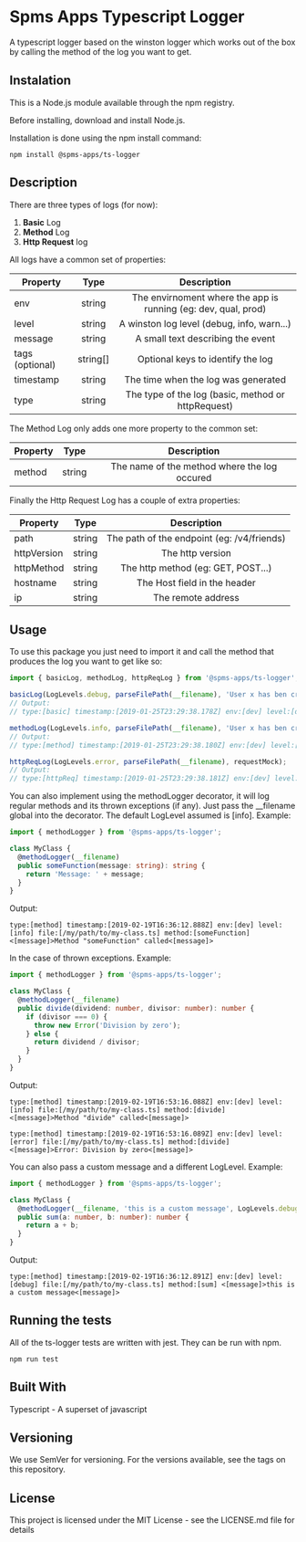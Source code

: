 # Spms Apps Typescript Logger

A typescript logger based on the winston logger which works out of the box by calling the method of the log you want to get.

## Instalation

This is a Node.js module available through the npm registry.

Before installing, download and install Node.js.

Installation is done using the npm install command:

`npm install @spms-apps/ts-logger`

## Description

There are three types of logs (for now):

1. **Basic** Log
2. **Method** Log
3. **Http Request** log

All logs have a common set of properties:

| Property        |   Type   |                          Description                           |
| --------------- | :------: | :------------------------------------------------------------: |
| env             |  string  | The envirnoment where the app is running (eg: dev, qual, prod) |
| level           |  string  |           A winston log level (debug, info, warn...)           |
| message         |  string  |               A small text describing the event                |
| tags (optional) | string[] |               Optional keys to identify the log                |
| timestamp       |  string  |              The time when the log was generated               |
| type            |  string  |       The type of the log (basic, method or httpRequest)       |

The Method Log only adds one more property to the common set:

| Property |  Type  |                 Description                  |
| -------- | :----: | :------------------------------------------: |
| method   | string | The name of the method where the log occured |

Finally the Http Request Log has a couple of extra properties:

| Property    |  Type  |                Description                 |
| ----------- | :----: | :----------------------------------------: |
| path        | string | The path of the endpoint (eg: /v4/friends) |
| httpVersion | string |              The http version              |
| httpMethod  | string |     The http method (eg: GET, POST...)     |
| hostname    | string |        The Host field in the header        |
| ip          | string |             The remote address             |

## Usage

To use this package you just need to import it and call the method that produces the log you want to get like so:

```typescript
import { basicLog, methodLog, httpReqLog } from '@spms-apps/ts-logger';

basicLog(LogLevels.debug, parseFilePath(__filename), 'User x has ben created');
// Output:
// type:[basic] timestamp:[2019-01-25T23:29:38.178Z] env:[dev] level:[debug] file:[index.js] <[message]>User x has ben created<[message]>

methodLog(LogLevels.info, parseFilePath(__filename), 'User x has ben created', 'createUser');
// Output:
// type:[method] timestamp:[2019-01-25T23:29:38.180Z] env:[dev] level:[info] file:[index.js] method:[createUser] <[message]>User x has ben created<[message]>

httpReqLog(LogLevels.error, parseFilePath(__filename), requestMock);
// Output:
// type:[httpReq] timestamp:[2019-01-25T23:29:38.181Z] env:[dev] level:[error] file:[index.js] method:[GET] version:[1.1] ip:[::1] hostname:[localhost]path:[/v2/pathologies]
```

You can also implement using the methodLogger decorator,
it will log regular methods and its thrown exceptions (if any).
Just pass the \_\_filename global into the decorator.
The default LogLevel assumed is [info]. Example:

```typescript
import { methodLogger } from '@spms-apps/ts-logger';

class MyClass {
  @methodLogger(__filename)
  public someFunction(message: string): string {
    return 'Message: ' + message;
  }
}
```

Output:

```
type:[method] timestamp:[2019-02-19T16:36:12.888Z] env:[dev] level:[info] file:[/my/path/to/my-class.ts] method:[someFunction] <[message]>Method "someFunction" called<[message]>
```

In the case of thrown exceptions. Example:

```typescript
import { methodLogger } from '@spms-apps/ts-logger';

class MyClass {
  @methodLogger(__filename)
  public divide(dividend: number, divisor: number): number {
    if (divisor === 0) {
      throw new Error('Division by zero');
    } else {
      return dividend / divisor;
    }
  }
}
```

Output:

```
type:[method] timestamp:[2019-02-19T16:53:16.088Z] env:[dev] level:[info] file:[/my/path/to/my-class.ts] method:[divide] <[message]>Method "divide" called<[message]>

type:[method] timestamp:[2019-02-19T16:53:16.089Z] env:[dev] level:[error] file:[/my/path/to/my-class.ts] method:[divide] <[message]>Error: Division by zero<[message]>
```

You can also pass a custom message and a different LogLevel. Example:

```typescript
import { methodLogger } from '@spms-apps/ts-logger';

class MyClass {
  @methodLogger(__filename, 'this is a custom message', LogLevels.debug)
  public sum(a: number, b: number): number {
    return a + b;
  }
}
```

Output:

```
type:[method] timestamp:[2019-02-19T16:36:12.891Z] env:[dev] level:[debug] file:[/my/path/to/my-class.ts] method:[sum] <[message]>this is a custom message<[message]>
```

## Running the tests

All of the ts-logger tests are written with jest. They can be run with npm.

`npm run test`

## Built With

Typescript - A superset of javascript

## Versioning

We use SemVer for versioning. For the versions available, see the tags on this repository.

## License

This project is licensed under the MIT License - see the LICENSE.md file for details
